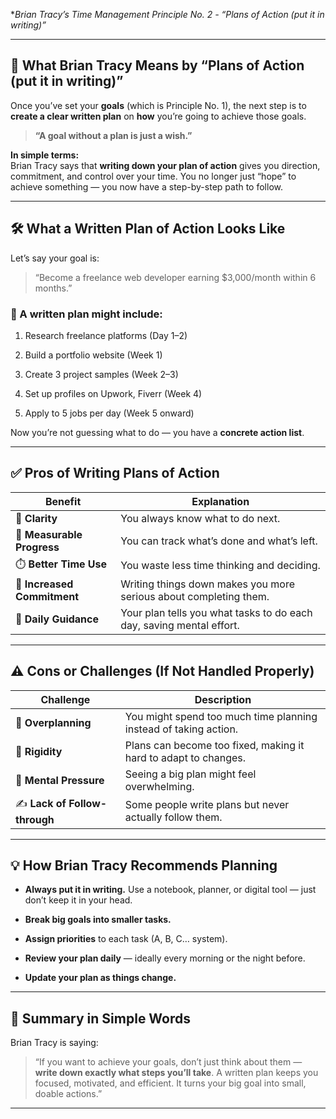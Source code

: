 **Brian Tracy’s Time Management Principle No. 2 -
	*“Plans of Action (put it in writing)”** 

---

## 🧠 **What Brian Tracy Means by “Plans of Action (put it in writing)”**

Once you’ve set your **goals** (which is Principle No. 1), the next step is to **create a clear written plan** on **how** you’re going to achieve those goals.

> **“A goal without a plan is just a wish.”**

**In simple terms:**  
Brian Tracy says that **writing down your plan of action** gives you direction, commitment, and control over your time. You no longer just “hope” to achieve something — you now have a step-by-step path to follow.

---

## 🛠️ **What a Written Plan of Action Looks Like**

Let’s say your goal is:

> “Become a freelance web developer earning $3,000/month within 6 months.”

### 📝 A written plan might include:

1. Research freelance platforms (Day 1–2)
    
2. Build a portfolio website (Week 1)
    
3. Create 3 project samples (Week 2–3)
    
4. Set up profiles on Upwork, Fiverr (Week 4)
    
5. Apply to 5 jobs per day (Week 5 onward)
    

Now you’re not guessing what to do — you have a **concrete action list**.

---

## ✅ **Pros of Writing Plans of Action**

|Benefit|Explanation|
|---|---|
|🎯 **Clarity**|You always know what to do next.|
|📏 **Measurable Progress**|You can track what’s done and what’s left.|
|⏱️ **Better Time Use**|You waste less time thinking and deciding.|
|💪 **Increased Commitment**|Writing things down makes you more serious about completing them.|
|🧭 **Daily Guidance**|Your plan tells you what tasks to do each day, saving mental effort.|

---

## ⚠️ **Cons or Challenges (If Not Handled Properly)**

|Challenge|Description|
|---|---|
|📃 **Overplanning**|You might spend too much time planning instead of taking action.|
|🔁 **Rigidity**|Plans can become too fixed, making it hard to adapt to changes.|
|🧠 **Mental Pressure**|Seeing a big plan might feel overwhelming.|
|✍️ **Lack of Follow-through**|Some people write plans but never actually follow them.|

---

## 💡 **How Brian Tracy Recommends Planning**

- **Always put it in writing.** Use a notebook, planner, or digital tool — just don’t keep it in your head.
    
- **Break big goals into smaller tasks.**
    
- **Assign priorities** to each task (A, B, C… system).
    
- **Review your plan daily** — ideally every morning or the night before.
    
- **Update your plan as things change.**
    

---

## 🧠 **Summary in Simple Words**

Brian Tracy is saying:

> “If you want to achieve your goals, don’t just think about them — **write down exactly what steps you’ll take**. A written plan keeps you focused, motivated, and efficient. It turns your big goal into small, doable actions.”

---

